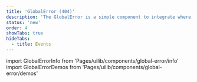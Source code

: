 ```yaml
---
title: 'GlobalError (404)'
description: 'The GlobalError is a simple component to integrate where a 404 or 500 message has to be shown.'
status: 'new'
order: 4
showTabs: true
hideTabs:
  - title: Events
---
```


import GlobalErrorInfo from 'Pages/uilib/components/global-error/info'
import GlobalErrorDemos from 'Pages/uilib/components/global-error/demos'

<GlobalErrorInfo />
<GlobalErrorDemos />
